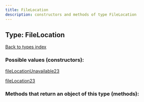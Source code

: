 ```yaml
---
title: FileLocation
description: constructors and methods of type FileLocation
---
```

## Type: FileLocation  
[Back to types index](index.md)



### Possible values (constructors):

[fileLocationUnavailable23](../constructors/fileLocationUnavailable23.md)  

[fileLocation23](../constructors/fileLocation23.md)  



### Methods that return an object of this type (methods):



